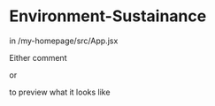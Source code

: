 # Environment-Sustainance

in /my-homepage/src/App.jsx

Either comment 
<Navbar/>
<Home/>

or
<Navbar/>
<Quiz/>

to preview what it looks like
